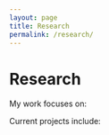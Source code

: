 ```yaml
---
layout: page
title: Research
permalink: /research/
---
```


# Research

My work focuses on:


Current projects include:

 
